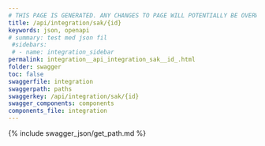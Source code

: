 ```yaml
---
# THIS PAGE IS GENERATED. ANY CHANGES TO PAGE WILL POTENTIALLY BE OVERWRITTEN.
title: /api/integration/sak/{id}
keywords: json, openapi
# summary: test med json fil
 #sidebars: 
 # - name: integration_sidebar
permalink: integration__api_integration_sak__id_.html
folder: swagger
toc: false
swaggerfile: integration
swaggerpath: paths
swaggerkey: /api/integration/sak/{id}
swagger_components: components
components_file: integration
---
```

{% include swagger_json/get_path.md %}
